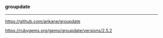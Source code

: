 ### groupdate
---

https://github.com/ankane/groupdate


https://rubygems.org/gems/groupdate/versions/2.5.2


```
```

```ruby
```

```
```

